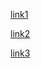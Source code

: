 [link1](https://something.com)

[link2](some-thing.html)

[link3](https://playvalorant.com/en-us/) 
